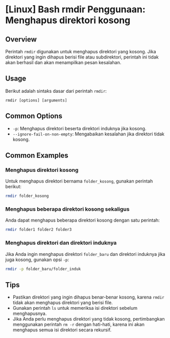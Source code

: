 # [Linux] Bash rmdir Penggunaan: Menghapus direktori kosong

## Overview
Perintah `rmdir` digunakan untuk menghapus direktori yang kosong. Jika direktori yang ingin dihapus berisi file atau subdirektori, perintah ini tidak akan berhasil dan akan menampilkan pesan kesalahan.

## Usage
Berikut adalah sintaks dasar dari perintah `rmdir`:

```
rmdir [options] [arguments]
```

## Common Options
- `-p`: Menghapus direktori beserta direktori induknya jika kosong.
- `--ignore-fail-on-non-empty`: Mengabaikan kesalahan jika direktori tidak kosong.

## Common Examples

### Menghapus direktori kosong
Untuk menghapus direktori bernama `folder_kosong`, gunakan perintah berikut:

```bash
rmdir folder_kosong
```

### Menghapus beberapa direktori kosong sekaligus
Anda dapat menghapus beberapa direktori kosong dengan satu perintah:

```bash
rmdir folder1 folder2 folder3
```

### Menghapus direktori dan direktori induknya
Jika Anda ingin menghapus direktori `folder_baru` dan direktori induknya jika juga kosong, gunakan opsi `-p`:

```bash
rmdir -p folder_baru/folder_induk
```

## Tips
- Pastikan direktori yang ingin dihapus benar-benar kosong, karena `rmdir` tidak akan menghapus direktori yang berisi file.
- Gunakan perintah `ls` untuk memeriksa isi direktori sebelum menghapusnya.
- Jika Anda perlu menghapus direktori yang tidak kosong, pertimbangkan menggunakan perintah `rm -r` dengan hati-hati, karena ini akan menghapus semua isi direktori secara rekursif.